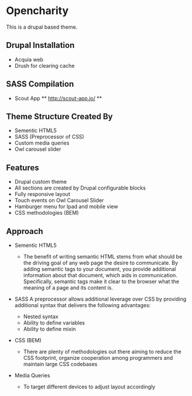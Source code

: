 # Opencharity
This is a drupal based theme.

## Drupal Installation
- Acquia web
- Drush for clearing cache

## SASS Compilation
- Scout App ** http://scout-app.io/ **

## Theme Structure Created By
- Sementic HTML5
- SASS (Preprocessor of CSS)
- Custom media queries
- Owl carousel slider

## Features
- Drupal custom theme
- All sections are created by Drupal configurable blocks
- Fully responsive layout
- Touch events on Owl Carousel Slider
- Hamburger menu for Ipad and mobile view
- CSS methodologies (BEM)

## Approach
- Sementic HTML5
  - The benefit of writing semantic HTML stems from what should be the driving goal of any web page the desire to communicate. By adding semantic tags to your document, you provide additional information about that document, which aids in communication. Specifically, semantic tags make it clear to the browser what the meaning of a page and its content is.

- SASS
A preprocessor allows additional leverage over CSS by providing additional syntax that delivers the following advantages:
  - Nested syntax
  - Ability to define variables
  - Ability to define mixin

- CSS (BEM)
  - There are plenty of methodologies out there aiming to reduce the CSS footprint, organize cooperation among programmers and maintain large CSS codebases

- Media Queries
  - To target different devices to adjust layout accordingly

